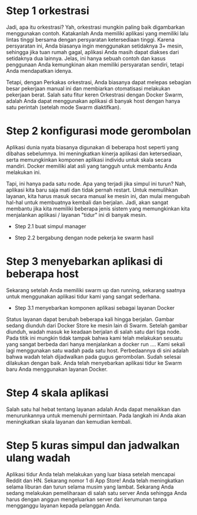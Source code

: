 
# Step 1 orkestrasi

Jadi, apa itu orkestrasi? Yah, orkestrasi mungkin paling baik digambarkan menggunakan contoh. Katakanlah Anda memiliki aplikasi yang memiliki lalu lintas tinggi bersama dengan persyaratan ketersediaan tinggi. Karena persyaratan ini, Anda biasanya ingin menggunakan setidaknya 3+ mesin, sehingga jika tuan rumah gagal, aplikasi Anda masih dapat diakses dari setidaknya dua lainnya. Jelas, ini hanya sebuah contoh dan kasus penggunaan Anda kemungkinan akan memiliki persyaratan sendiri, tetapi Anda mendapatkan idenya.

Tetapi, dengan Perkakas orkestrasi, Anda biasanya dapat melepas sebagian besar pekerjaan manual ini dan membiarkan otomatisasi melakukan pekerjaan berat. Salah satu fitur keren Orkestrasi dengan Docker Swarm, adalah Anda dapat menggunakan aplikasi di banyak host dengan hanya satu perintah (setelah mode Swarm diaktifkan).

# Step 2 konfigurasi mode gerombolan

Aplikasi dunia nyata biasanya digunakan di beberapa host seperti yang dibahas sebelumnya. Ini meningkatkan kinerja aplikasi dan ketersediaan, serta memungkinkan komponen aplikasi individu untuk skala secara mandiri. Docker memiliki alat asli yang tangguh untuk membantu Anda melakukan ini.

Tapi, ini hanya pada satu node. Apa yang terjadi jika simpul ini turun? Nah, aplikasi kita baru saja mati dan tidak pernah restart. Untuk memulihkan layanan, kita harus masuk secara manual ke mesin ini, dan mulai mengubah hal-hal untuk membuatnya kembali dan berjalan. Jadi, akan sangat membantu jika kita memiliki beberapa jenis sistem yang memungkinkan kita menjalankan aplikasi / layanan "tidur" ini di banyak mesin.

- Step 2.1 buat simpul manager

- Step 2.2 bergabung dengan node pekerja ke swarm
hasil

# Step 3 menyebarkan aplikasi di beberapa host

Sekarang setelah Anda memiliki swarm up dan running, sekarang saatnya untuk menggunakan aplikasi tidur kami yang sangat sederhana.

- Step 3.1 menyebarkan komponen aplikasi sebagai layanan Docker


Status layanan dapat berubah beberapa kali hingga berjalan. Gambar sedang diunduh dari Docker Store ke mesin lain di Swarm. Setelah gambar diunduh, wadah masuk ke keadaan berjalan di salah satu dari tiga node. Pada titik ini mungkin tidak tampak bahwa kami telah melakukan sesuatu yang sangat berbeda dari hanya menjalankan a docker run .... Kami sekali lagi menggunakan satu wadah pada satu host. Perbedaannya di sini adalah bahwa wadah telah dijadwalkan pada gugus gerombolan. Sudah selesai dilakukan dengan baik. Anda telah menyebarkan aplikasi tidur ke Swarm baru Anda menggunakan layanan Docker.

# Step 4 skala aplikasi

Salah satu hal hebat tentang layanan adalah Anda dapat menaikkan dan menurunkannya untuk memenuhi permintaan. Pada langkah ini Anda akan meningkatkan skala layanan dan kemudian kembali.


# Step 5 kuras simpul dan jadwalkan ulang wadah

Aplikasi tidur Anda telah melakukan yang luar biasa setelah mencapai Reddit dan HN. Sekarang nomor 1 di App Store! Anda telah meningkatkan selama liburan dan turun selama musim yang lambat. Sekarang Anda sedang melakukan pemeliharaan di salah satu server Anda sehingga Anda harus dengan anggun mengeluarkan server dari kerumunan tanpa mengganggu layanan kepada pelanggan Anda.

